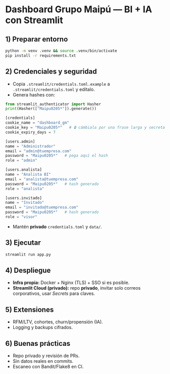 # Dashboard Grupo Maipú — BI + IA con Streamlit

## 1) Preparar entorno
```bash
python -m venv .venv && source .venv/bin/activate
pip install -r requirements.txt
```

## 2) Credenciales y seguridad
- Copia `.streamlit/credentials.toml.example` a `.streamlit/credentials.toml` y edítalo.
- Genera hashes con:
```python
from streamlit_authenticator import Hasher
print(Hasher(["Maipu0205*"]).generate())

[credentials]
cookie_name = "dashboard_gm"
cookie_key = "Maipu0205*"   # 🔒 cámbiala por una frase larga y secreta
cookie_expiry_days = 7

[users.admin]
name = "Administrador"
email = "admin@tuempresa.com"
password = "Maipu0205*"   # pega aquí el hash
role = "admin"

[users.analista]
name = "Analista BI"
email = "analista@tuempresa.com"
password = "Maipu0205*"   # hash generado
role = "analista"

[users.invitado]
name = "Invitado"
email = "invitado@tuempresa.com"
password = "Maipu0205*"   # hash generado
role = "visor"

```
- Mantén **privado** `credentials.toml` y `data/`.

## 3) Ejecutar
```bash
streamlit run app.py
```

## 4) Despliegue
- **Infra propia:** Docker + Nginx (TLS) + SSO si es posible.
- **Streamlit Cloud (privado):** repo **privado**, invitar solo correos corporativos, usar *Secrets* para claves.

## 5) Extensiones
- RFM/LTV, cohortes, churn/propensión (IA).
- Logging y backups cifrados.

## 6) Buenas prácticas
- Repo privado y revisión de PRs.
- Sin datos reales en commits.
- Escaneo con Bandit/Flake8 en CI.
